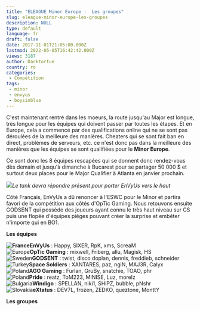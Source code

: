 ```yaml
---
title: "ELEAGUE Minor Europe :  Les groupes"
slug: eleague-minor-europe-les-groupes
description: NULL
type: default
language: fr
draft: false
date: 2017-11-01T21:05:00.000Z
lastmod: 2022-05-05T16:42:42.000Z
views: 3187
author: Darktortue
country: ro
categories:
 - Compétition
tags:
 - minor
 - envyus
 - boysinblue
---
```

C'est maintenant rentré dans les moeurs, la route jusqu'au Major est longue, très longue pour les équipes qui doivent passer par toutes les étapes. Et en Europe, cela a commencé par des qualifications online qui ne se sont pas déroulées de la meilleure des manières. Cheaters qui se sont fait ban en direct, problèmes de serveurs, etc. ce n'est donc pas dans la meilleure des manières que les équipes se sont qualifiées pour le **Minor Europe**.

Ce sont donc les 8 équipes rescapées qui se donnent donc rendez-vous dès demain et jusqu'à dimanche à Bucarest pour se partager 50 000 $ et surtout deux places pour le Major Qualifier à Atlanta en janvier prochain.

![](https://flickshot-ue.s3.eu-west-2.amazonaws.com/flickshot/article/59ef20c321b26/images/JaTAf3VhqGMDfbgbouPah1iS76f5Uk9miaH8P7kT.png)_Le tank devra répondre présent pour porter EnVyUs vers le haut_

Côté Français, EnVyUs a dû renoncer à l'ESWC pour le Minor et partira favori de la compétition aux côtés d'OpTic Gaming. Nous retouvons ensuite GODSENT qui possède des joueurs ayant connu le très haut niveau sur CS puis une flopée d'équipes pièges pouvant créer la surprise et embêter n'importe qui en BO1.

**Les équipes**

**![France](/images/countries/fr.svg)⁠EnVyUs** : Happy, SIXER, RpK, xms, ScreaM  
![Europe](/images/countries/eu.svg)⁠**OpTic Gaming** : mixwell, Friberg, allu, Magisk, HS  
![Sweden](/images/countries/se.svg)**⁠GODSENT** : twist, disco doplan, dennis, freddieb, schneider  
![Turkey](/images/countries/tr.svg)⁠**Space Soldiers** : XANTARES, paz, ngiN, MAJ3R, Calyx  
![Poland](/images/countries/pl.svg)⁠**AGO Gaming** : Furlan, GruBy, snatchie, TOAO, phr  
![Poland](/images/countries/pl.svg)⁠**Pride** : reatz, ToM223, MINISE, Luz, morelz  
![Bulgaria](/images/countries/bg.svg)⁠**Windigo** : SPELLAN, niki1, SHiPZ, bubble, pNshr  
![Slovakia](/images/countries/sk.svg)⁠**eXtatus** : DEV7L, frozen, ZEDKO, queztone, MonttY

**Les groupes**
